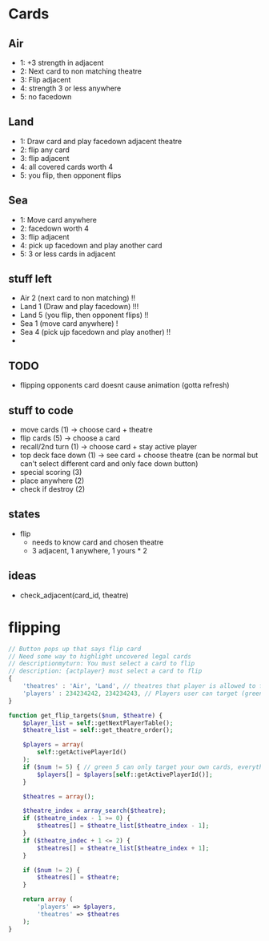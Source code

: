 # Cards

## Air
* 1: +3 strength in adjacent
* 2: Next card to non matching theatre
* 3: Flip adjacent
* 4: strength 3 or less anywhere
* 5: no facedown


## Land
* 1: Draw card and play facedown adjacent theatre
* 2: flip any card
* 3: flip adjacent
* 4: all covered cards worth 4
* 5: you flip, then opponent flips


## Sea
* 1: Move card anywhere
* 2: facedown worth 4
* 3: flip adjacent
* 4: pick up facedown and play another card
* 5: 3 or less cards in adjacent


## stuff left
* Air 2 (next card to non matching)             !!
* Land 1 (Draw and play facedown)               !!!
* Land 5 (you flip, then opponent flips)        !!
* Sea 1 (move card anywhere)                    !
* Sea 4 (pick ujp facedown and play another)    !!
* 

## TODO
* flipping opponents card doesnt cause animation (gotta refresh)

## stuff to code
* move cards (1) -> choose card + theatre
* flip cards (5) -> choose a card
* recall/2nd turn (1) -> choose card + stay active player
* top deck face down (1) -> see card + choose theatre (can be normal but can't select different card and only face down button)
* special scoring (3)
* place anywhere (2)
* check if destroy (2)


## states
* flip
    * needs to know card and chosen theatre
    * 3 adjacent, 1 anywhere, 1 yours * 2

## ideas
* check_adjacent(card_id, theatre)


# flipping
```js
// Button pops up that says flip card
// Need some way to highlight uncovered legal cards
// descriptionmyturn: You must select a card to flip
// description: {actplayer} must select a card to flip
{
    'theatres' : 'Air', 'Land', // theatres that player is allowed to flip in (e.g. green 2 allows anywhere, green 3 is only adjacent)
    'players' : 234234242, 234234243, // Players user can target (green 5 only allows you to flip)
}
```

```php
function get_flip_targets($num, $theatre) {
    $player_list = self::getNextPlayerTable();
    $theatre_list = self::get_theatre_order();

    $players = array(
        self::getActivePlayerId()
    );
    if ($num != 5) { // green 5 can only target your own cards, everything else can flip yours or opponents
        $players[] = $players[self::getActivePlayerId()];
    }

    $theatres = array();

    $theatre_index = array_search($theatre);
    if ($theatre_index - 1 >= 0) {
        $theatres[] = $theatre_list[$theatre_index - 1];
    }
    if ($theatre_indec + 1 <= 2) {
        $theatres[] = $theatre_list[$theatre_index + 1];
    }

    if ($num != 2) {
        $theatres[] = $theatre;
    }

    return array (
        'players' => $players,
        'theatres' => $theatres
    );
} 
```